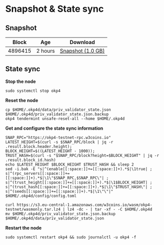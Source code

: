 # Snapshot & State sync

## Snapshot

| Block   | Age     | Download                                                                                                                   |
| ------- | ------- | -------------------------------------------------------------------------------------------------------------------------- |
|   4896415   |  2 hours | [Snapshot (1.0 GB)](https://s3.eu-central-1.amazonaws.com/w3coins.io/snapshots/okp4-testnet/okp4_snapsot_latest.tar.lz4)  |

## State sync

**Stop the node**

```
sudo systemctl stop okp4
```

**Reset the node**

```
cp $HOME/.okp4d/data/priv_validator_state.json $HOME/.okp4d/priv_validator_state.json.backup
okp4 tendermint unsafe-reset-all --home $HOME/.okp4d
```

**Get and configure the state sync information**

```
SNAP_RPC="https://okp4-testnet-rpc.w3coins.io"
LATEST_HEIGHT=$(curl -s $SNAP_RPC/block | jq -r .result.block.header.height);
BLOCK_HEIGHT=$((LATEST_HEIGHT - 1000));
TRUST_HASH=$(curl -s "$SNAP_RPC/block?height=$BLOCK_HEIGHT" | jq -r .result.block_id.hash) 
echo $LATEST_HEIGHT $BLOCK_HEIGHT $TRUST_HASH && sleep 2
sed -i.bak -E "s|^(enable[[:space:]]+=[[:space:]]+).*$|\1true| ;
s|^(rpc_servers[[:space:]]+=[[:space:]]+).*$|\1\"$SNAP_RPC,$SNAP_RPC\"| ;
s|^(trust_height[[:space:]]+=[[:space:]]+).*$|\1$BLOCK_HEIGHT| ;
s|^(trust_hash[[:space:]]+=[[:space:]]+).*$|\1\"$TRUST_HASH\"| ;
s|^(seeds[[:space:]]+=[[:space:]]+).*$|\1\"\"|" $HOME/.okp4d/config/config.toml
```

```
curl https://s3.eu-central-1.amazonaws.com/w3coins.io/wasm/okp4-testnet/wasmonly.tar.lz4 | lz4 -dc - | tar -xf - -C $HOME/.okp4d
mv $HOME/.okp4d/priv_validator_state.json.backup $HOME/.okp4d/data/priv_validator_state.json
```

**Restart the node**

```
sudo systemctl restart okp4 && sudo journalctl -u okp4 -f
```
